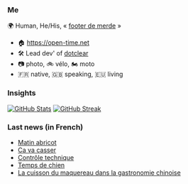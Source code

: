 ### Me

🌍 Human, He/His, « [footer de merde](https://open-time.net/post/2013/07/17/La-veritable-histoire-du-Footer-de-merde-) » 
* 🏠 https://open-time.net 
* 🛠️ Lead dev' of [dotclear](https://git.dotclear.org/dev/dotclear)
* 📷 photo, 🚲 vélo, 🏍️ moto 
* 🇫🇷 native, 🇬🇧 speaking, 🇪🇺 living

### Insights

[![GitHub Stats](https://github-readme-stats-sigma-five.vercel.app/api?username=franck-paul)](https://github.com/franck-paul)
[![GitHub Streak](https://github-readme-streak-stats.herokuapp.com?user=franck-paul)](https://git.io/streak-stats)

### Last news (in French)

<!-- BLOG-POST-LIST:START -->
- [Matin abricot](https://open-time.net/post/2023/10/26/Matin-abricot)
- [Ca va casser](https://open-time.net/post/2023/10/25/Ca-va-casser)
- [Contrôle technique](https://open-time.net/post/2023/10/24/Controle-technique)
- [Temps de chien](https://open-time.net/post/2023/10/23/Temps-de-chien)
- [La cuisson du maquereau dans la gastronomie chinoise](https://open-time.net/post/2023/10/22/La-cuisson-du-maquereau-dans-la-gastronomie-chinoise)
<!-- BLOG-POST-LIST:END -->
